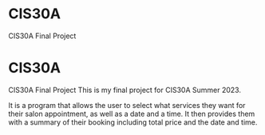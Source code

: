 # CIS30A
CIS30A Final Project
# CIS30A
CIS30A Final Project
This is my final project for CIS30A Summer 2023. 

It is a program that allows the user to select what services they want for their salon appointment, as well as a date and a time. It then provides them with a summary of their booking including total price and the date and time. 

